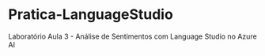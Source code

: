 # Pratica-LanguageStudio
Laboratório Aula 3 -  Análise de Sentimentos com Language Studio no Azure AI
